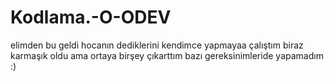 # Kodlama.-O-ODEV

elimden bu geldi hocanın dediklerini kendimce yapmayaa çalıştım biraz karmaşık oldu ama ortaya birşey çıkarttım bazı gereksinimleride yapamadım :)
